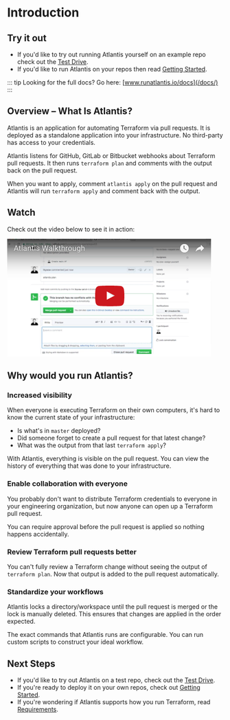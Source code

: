 # Introduction

## Try it out
* If you'd like to try out running Atlantis yourself on an example repo check out the [Test Drive](test-drive.html).
* If you'd like to run Atlantis on your repos then read [Getting Started](getting-started.html).

::: tip Looking for the full docs?
Go here: [www.runatlantis.io/docs](/docs/)
:::

## Overview – What Is Atlantis?
Atlantis is an application for automating Terraform via pull requests. It is deployed
as a standalone application into your infrastructure. No third-party has access to
your credentials.

Atlantis listens for GitHub, GitLab or Bitbucket webhooks about Terraform pull requests. It
then runs `terraform plan` and comments with the output back on the pull request.

When you want to apply, comment `atlantis apply` on the pull request and Atlantis
will run `terraform apply` and comment back with the output.

## Watch
Check out the video below to see it in action:

[![Atlantis Walkthrough](./images/atlantis-walkthrough-icon.png)](https://www.youtube.com/watch?v=TmIPWda0IKg)

## Why would you run Atlantis?
### Increased visibility
When everyone is executing Terraform on their own computers, it's hard to know the
current state of your infrastructure:
* Is what's in `master` deployed?
* Did someone forget to create a pull request for that latest change?
* What was the output from that last `terraform apply`?

With Atlantis, everything is visible on the pull request. You can view the history
of everything that was done to your infrastructure.

### Enable collaboration with everyone
You probably don't want to distribute Terraform credentials to everyone in your
engineering organization, but now anyone can open up a Terraform pull request.

You can require approval before the pull request is applied so nothing happens
accidentally.

### Review Terraform pull requests better
You can't fully review a Terraform change without seeing the output of `terraform plan`.
Now that output is added to the pull request automatically.

### Standardize your workflows
Atlantis locks a directory/workspace until the pull request is merged or the lock
is manually deleted. This ensures that changes are applied in the order expected.

The exact commands that Atlantis runs are configurable. You can run custom scripts
to construct your ideal workflow.

## Next Steps
* If you'd like to try out Atlantis on a test repo, check out the [Test Drive](test-drive.html).
* If you're ready to deploy it on your own repos, check out [Getting Started](getting-started.html).
* If you're wondering if Atlantis supports how you run Terraform, read [Requirements](/docs/requirements.html).

